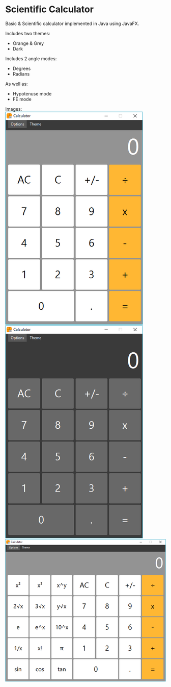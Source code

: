 # Scientific Calculator

Basic & Scientific calculator implemented in Java using JavaFX.

Includes two themes:
* Orange & Grey
* Dark

Includes 2 angle modes:
* Degrees
* Radians

As well as:
* Hypotenuse mode
* FE mode

Images: <br>
![Orange & Grey Theme](src/calculator/images/examples/Orange%20&%20Grey%20Theme.png)
![Dark Theme](src/calculator/images/examples/Dark%20Theme.png)
![Scientific Mode](src/calculator/images/examples/Scientific%20Mode.png)
